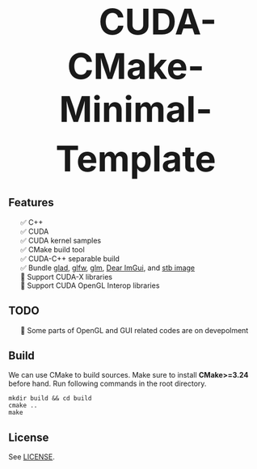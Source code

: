 <p align="center">
  <span style="font-size: 500%;">
  　<b>
        CUDA-CMake-Minimal-Template
  　</b>
  </span>
  
</p>


## Features
<ul>
    ✅ C++<br>
    ✅ CUDA<br>
    ✅ CUDA kernel samples<br>
    ✅ CMake build tool<br>
    ✅ CUDA-C++ separable build<br>
    ✅ Bundle <a href= "https://github.com/Dav1dde/glad" >glad</a>, <a href= "https://www.glfw.org/" >glfw</a>, <a href= "https://github.com/g-truc/glm" >glm</a>, <a href= "https://www.glfw.org/" >Dear ImGui</a>, and <a href= "https://github.com/nothings/stb" >stb image</a><br>
    🔲 Support CUDA-X libraries<br>
    🔲 Support CUDA OpenGL Interop libraries<br>
</ul>

## TODO
<ul>
    🔲 Some parts of OpenGL and GUI related codes are on devepolment<br>
</ul>

## Build
We can use CMake to build sources. Make sure to install **CMake>=3.24** before hand.
Run following commands in the root directory.
```shell
mkdir build && cd build
cmake ..
make
```

## License
See [LICENSE](https://github.com/ShineiArakawa/CUDA-CMake-Minimal-Template/blob/master/LICENSE).
